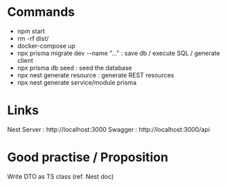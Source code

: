 # Commands

- npm start
- rm -rf dist/
- docker-compose up
- npx prisma migrate dev --name "..." : save db / execute SQL / generate client
- npx prisma db seed : seed the database
- npx nest generate resource : generate REST resources
- npx nest generate service/module prisma

# Links

Nest Server : http://localhost:3000
Swagger : http://localhost:3000/api

# Good practise / Proposition

Write DTO as TS class (ref. Nest doc) 